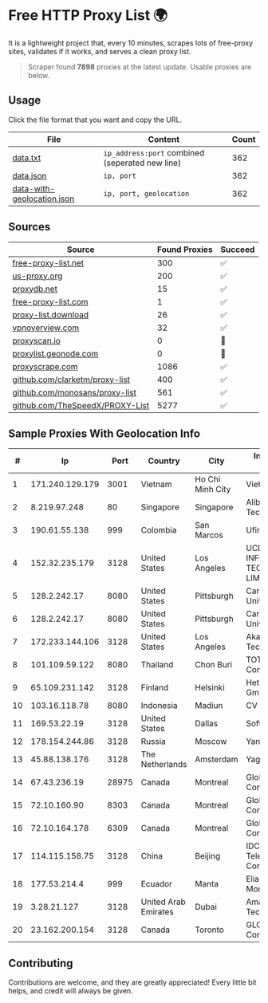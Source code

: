 
# Free HTTP Proxy List 🌍

It is a lightweight project that, every 10 minutes, scrapes lots of free-proxy sites, validates if it works, and serves a clean proxy list.


> Scraper found **7898** proxies at the latest update. Usable proxies are below.

## Usage

Click the file format that you want and copy the URL.


|File|Content|Count|
|----|-------|-----|
|[data.txt](https://raw.githubusercontent.com/themiralay/Proxy-List-World/master/data.txt)|`ip_address:port` combined (seperated new line)|362|
|[data.json](https://raw.githubusercontent.com/themiralay/Proxy-List-World/master/data.json)|`ip, port`|362|
|[data-with-geolocation.json](https://raw.githubusercontent.com/themiralay/Proxy-List-World/master/data-with-geolocation.json)|`ip, port, geolocation`|362|

## Sources

|Source|Found Proxies|Succeed|
|------|-------------|-------|
|[free-proxy-list.net](https://free-proxy-list.net)|300|✅|
|[us-proxy.org](https://www.us-proxy.org)|200|✅|
|[proxydb.net](http://proxydb.net)|15|✅|
|[free-proxy-list.com](https://free-proxy-list.com/?page=&port=&type%5B%5D=http&type%5B%5D=https&up_time=0&search=Search)|1|✅|
|[proxy-list.download](https://www.proxy-list.download/HTTP)|26|✅|
|[vpnoverview.com](https://vpnoverview.com/privacy/anonymous-browsing/free-proxy-servers)|32|✅|
|[proxyscan.io](https://www.proxyscan.io)|0|🚫|
|[proxylist.geonode.com](https://proxylist.geonode.com/api/proxy-list?limit=300&page=1&sort_by=lastChecked&sort_type=desc&protocols=http,https)|0|🚫|
|[proxyscrape.com](https://api.proxyscrape.com/v2/?request=displayproxies&protocol=http&timeout=10000&country=all&ssl=all&anonymity=all)|1086|✅|
|[github.com/clarketm/proxy-list](https://raw.githubusercontent.com/clarketm/proxy-list/master/proxy-list-raw.txt)|400|✅|
|[github.com/monosans/proxy-list](https://raw.githubusercontent.com/monosans/proxy-list/main/proxies/http.txt)|561|✅|
|[github.com/TheSpeedX/PROXY-List](https://raw.githubusercontent.com/TheSpeedX/PROXY-List/master/http.txt)|5277|✅|


## Sample Proxies With Geolocation Info

|#|Ip|Port|Country|City|Internet Service Provider|
|-|--|----|-------|----|-------------------------|
|1|171.240.129.179|3001|Vietnam|Ho Chi Minh City|Viettel Corporation|
|2|8.219.97.248|80|Singapore|Singapore|Alibaba (US) Technology Co., Ltd.|
|3|190.61.55.138|999|Colombia|San Marcos|Ufinet Panama S.A.|
|4|152.32.235.179|3128|United States|Los Angeles|UCLOUD INFORMATION TECHNOLOGY (HK) LIMITED|
|5|128.2.242.17|8080|United States|Pittsburgh|Carnegie Mellon University|
|6|128.2.242.17|8080|United States|Pittsburgh|Carnegie Mellon University|
|7|172.233.144.106|3128|United States|Los Angeles|Akamai Technologies, Inc.|
|8|101.109.59.122|8080|Thailand|Chon Buri|TOT Public Company Limited|
|9|65.109.231.142|3128|Finland|Helsinki|Hetzner Online GmbH|
|10|103.16.118.78|8080|Indonesia|Madiun|CV Trustnet Media|
|11|169.53.22.19|3128|United States|Dallas|SoftLayer|
|12|178.154.244.86|3128|Russia|Moscow|Yandex Cloud|
|13|45.88.138.176|3128|The Netherlands|Amsterdam|Yaglom Labs Ltd|
|14|67.43.236.19|28975|Canada|Montreal|GloboTech Communications|
|15|72.10.160.90|8303|Canada|Montreal|GloboTech Communications|
|16|72.10.164.178|6309|Canada|Montreal|GloboTech Communications|
|17|114.115.158.75|3128|China|Beijing|IDC, China Telecommunications Corporation|
|18|177.53.214.4|999|Ecuador|Manta|Eliana Vanessa Morocho Oña|
|19|3.28.21.127|3128|United Arab Emirates|Dubai|Amazon Technologies Inc.|
|20|23.162.200.154|3128|Canada|Toronto|GLOBALTELEHOST Corp.|



## Contributing

Contributions are welcome, and they are greatly appreciated! Every
little bit helps, and credit will always be given.


